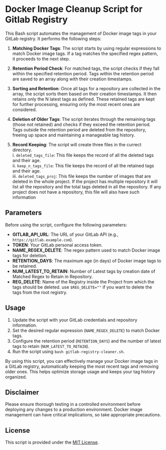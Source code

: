 # Docker Image Cleanup Script for Gitlab Registry

This Bash script automates the management of Docker image tags in your GitLab registry. It performs the following steps:

1. **Matching Docker Tags**: The script starts by using regular expressions to match Docker image tags. If a tag matches the specified regex pattern, it proceeds to the next step.

2. **Retention Period Check**: For matched tags, the script checks if they fall within the specified retention period. Tags within the retention period are saved to an array along with their creation timestamps.

3. **Sorting and Retention**: Once all tags for a repository are collected in the array, the script sorts them based on their creation timestamps. It then retains only the N latest tags as defined. These retained tags are kept for further processing, ensuring only the most recent ones are considered.

4. **Deletion of Older Tags**: The script iterates through the remaining tags (those not retained) and checks if they exceed the retention period. Tags outside the retention period are deleted from the repository, freeing up space and maintaining a manageable tag history.

5. **Record Keeping**: The script will create three files in the currect directory.\
  i. `deleted_tags_file`: This file keeps the record of all the deleted tags and their age.\
  ii. `keep_n_tags_file`: This file keeps the record of all the retained tags and their age.\
  iii. `deleted_tags_proj`: This file keeps the number of images that are deleted in the whole project. If the project has multiple repository it will list all the repository and the total tags deleted in all the repository. If any project does not have a repository, this file will also have such information

## Parameters

Before using the script, configure the following parameters:

- **GITLAB_API_URL**: The URL of your GitLab API (e.g., `https://gitlab.example.com`).
- **TOKEN**: Your GitLab personal access token.
- **NAME_REGEX_DELETE**: The regex pattern used to match Docker image tags for deletion.
- **RETENTION_DAYS**: The maximum age (in days) of Docker image tags to be retained.
- **NUM_LATEST_TO_RETAIN**: Number of Latest tags by creation date of Matched Regex to Retain in Repository.
- **REG_DELETE**: Name of the Registry inside the Project from which the tags should be deleted. use `$REG_DELETE=""` if you want to delete the tags from the root registry.


## Usage

1. Update the script with your GitLab credentials and repository information.
2. Set the desired regular expression (`NAME_REGEX_DELETE`) to match Docker tags.
3. Configure the retention period (`RETENTION_DAYS`) and the number of latest tags to retain (`NUM_LATEST_TO_RETAIN`).
4. Run the script using `bash gitlab-registry-cleaner.sh`.

By using this script, you can effectively manage your Docker image tags in a GitLab registry, automatically keeping the most recent tags and removing older ones. This helps optimize storage usage and keeps your tag history organized.

## Disclaimer

Please ensure thorough testing in a controlled environment before deploying any changes to a production environment. Docker image management can have critical implications, so take appropriate precautions.

## License

This script is provided under the [MIT License](LICENSE).

